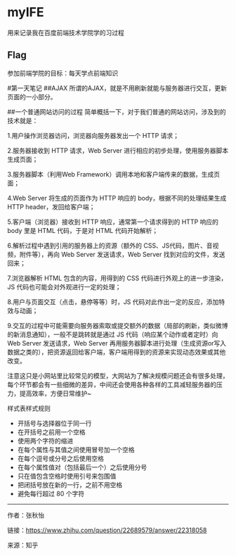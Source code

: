 # myIFE
用来记录我在百度前端技术学院学的习过程

## Flag
参加前端学院的目标：每天学点前端知识

#第一天笔记
##AJAX
所谓的AJAX，就是不用刷新就能与服务器进行交互，更新页面的一小部分。

##一个普通网站访问的过程
简单概括一下，对于我们普通的网站访问，涉及到的技术就是：

1.用户操作浏览器访问，浏览器向服务器发出一个 HTTP 请求；

2.服务器接收到 HTTP 请求，Web Server 进行相应的初步处理，使用服务器脚本生成页面；

3.服务器脚本（利用Web Framework）调用本地和客户端传来的数据，生成页面；

4.Web Server 将生成的页面作为 HTTP 响应的 body，根据不同的处理结果生成 HTTP header，发回给客户端；

5.客户端（浏览器）接收到 HTTP 响应，通常第一个请求得到的 HTTP 响应的 body 里是 HTML 代码，于是对 HTML 代码开始解析；

6.解析过程中遇到引用的服务器上的资源（额外的 CSS、JS代码，图片、音视频，附件等），再向 Web Server 发送请求，Web Server 找到对应的文件，发送回来；

7.浏览器解析 HTML 包含的内容，用得到的 CSS 代码进行外观上的进一步渲染，JS 代码也可能会对外观进行一定的处理；

8.用户与页面交互（点击，悬停等等）时，JS 代码对此作出一定的反应，添加特效与动画；

9.交互的过程中可能需要向服务器索取或提交额外的数据（局部的刷新，类似微博的新消息通知），一般不是跳转就是通过 JS 代码（响应某个动作或者定时）向 Web Server 发送请求，Web Server 再用服务器脚本进行处理（生成资源or写入数据之类的），把资源返回给客户端，客户端用得到的资源来实现动态效果或其他改变。

注意这只是小网站里比较常见的模型，大网站为了解决规模问题还会有很多处理，每个环节都会有一些细微的差异，中间还会使用各种各样的工具减轻服务器的压力，提高效率，方便日常维护~

样式表样式规则

+ 开括号与选择器位于同一行
+ 在开括号之前用一个空格
+ 使用两个字符的缩进
+ 在每个属性与其值之间使用冒号加一个空格
+ 在每个逗号或分号之后使用空格
+ 在每个属性值对（包括最后一个）之后使用分号
+ 只在值包含空格时使用引号来包围值
+ 把闭括号放在新的一行，之前不用空格
+ 避免每行超过 80 个字符

---
作者：张秋怡

链接：https://www.zhihu.com/question/22689579/answer/22318058

来源：知乎